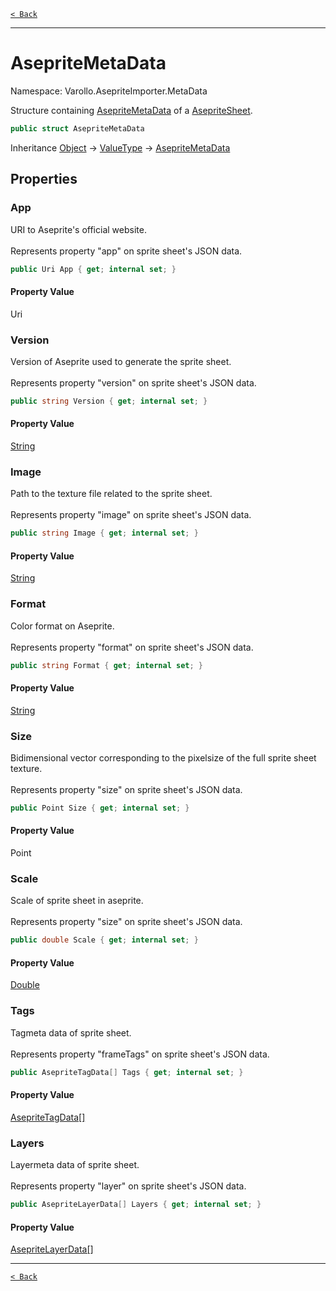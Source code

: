 [`< Back`](./)

---

# AsepriteMetaData

Namespace: Varollo.AsepriteImporter.MetaData

Structure containing [AsepriteMetaData](varollo.asepriteimporter.metadata.asepritemetadata) of a [AsepriteSheet](varollo.asepriteimporter.asepritesheet).

```csharp
public struct AsepriteMetaData
```

Inheritance [Object](https://docs.microsoft.com/en-us/dotnet/api/system.object) → [ValueType](https://docs.microsoft.com/en-us/dotnet/api/system.valuetype) → [AsepriteMetaData](varollo.asepriteimporter.metadata.asepritemetadata)

## Properties

### **App**

URI to Aseprite's official website.
 <br><br>
 Represents property
 "app"
 on sprite sheet's JSON data.

```csharp
public Uri App { get; internal set; }
```

#### Property Value

Uri<br>

### **Version**

Version of Aseprite used to generate the sprite sheet.
 <br><br>
 Represents property
 "version"
 on sprite sheet's JSON data.

```csharp
public string Version { get; internal set; }
```

#### Property Value

[String](https://docs.microsoft.com/en-us/dotnet/api/system.string)<br>

### **Image**

Path to the texture file related to the sprite sheet.
 <br><br>
 Represents property
 "image"
 on sprite sheet's JSON data.

```csharp
public string Image { get; internal set; }
```

#### Property Value

[String](https://docs.microsoft.com/en-us/dotnet/api/system.string)<br>

### **Format**

Color format on Aseprite.
 <br><br>
 Represents property
 "format"
 on sprite sheet's JSON data.

```csharp
public string Format { get; internal set; }
```

#### Property Value

[String](https://docs.microsoft.com/en-us/dotnet/api/system.string)<br>

### **Size**

Bidimensional vector corresponding to the pixelsize of the full sprite sheet texture.
 <br><br>
 Represents property
 "size"
 on sprite sheet's JSON data.

```csharp
public Point Size { get; internal set; }
```

#### Property Value

Point<br>

### **Scale**

Scale of sprite sheet in aseprite.
 <br><br>
 Represents property
 "size"
 on sprite sheet's JSON data.

```csharp
public double Scale { get; internal set; }
```

#### Property Value

[Double](https://docs.microsoft.com/en-us/dotnet/api/system.double)<br>

### **Tags**

Tagmeta data of sprite sheet.
 <br><br>
 Represents property
 "frameTags"
 on sprite sheet's JSON data.

```csharp
public AsepriteTagData[] Tags { get; internal set; }
```

#### Property Value

[AsepriteTagData[]](varollo.asepriteimporter.metadata.asepritetagdata)<br>

### **Layers**

Layermeta data of sprite sheet.
 <br><br>
 Represents property
 "layer"
 on sprite sheet's JSON data.

```csharp
public AsepriteLayerData[] Layers { get; internal set; }
```

#### Property Value

[AsepriteLayerData[]](varollo.asepriteimporter.metadata.asepritelayerdata)<br>

---

[`< Back`](./)
